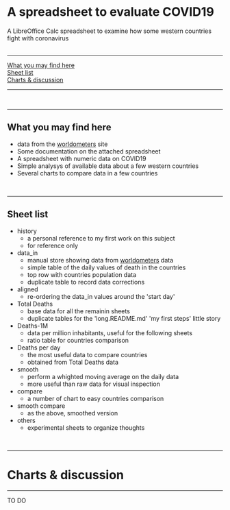 # A spreadsheet to evaluate COVID19

A LibreOffice Calc spreadsheet to examine how some western countries fight with coronavirus  
<br />  

----

[What you may find here](https://github.com/fpirri/covid19/blob/master/spreadsheet.README.md#what-you-may-find-here)  
[Sheet list](https://github.com/fpirri/covid19/blob/master/spreadsheet.README.md#sheet-list)  
[Charts & discussion](https://github.com/fpirri/covid19/blob/master/spreadsheet.README.md#charts--discussion)  
  
----
   
<br />

----  

What you may find here
----  

* data from the [worldometers](https://www.worldometers.info/coronavirus/#countries) site
* Some documentation on the attached spreadsheet
* A spreadsheet with numeric data on COVID19
* Simple analysys of available data about a few western countries
* Several charts to compare data in a few countries
 <br />

----

Sheet list
----  

* history
    * a personal reference to my first work on this subject
    * for reference only
* data_in
    * manual store showing data from [worldometers](https://www.worldometers.info/coronavirus/#countries) data
    * simple table of the daily values of death in the countries
    * top row with countries population data
    * duplicate table to record data corrections
* aligned
    * re-ordering the data_in values around the 'start day'
* Total Deaths
    * base data for all the remainin sheets
    * duplicate tables for the 'long.README.md' 'my first steps' little story
* Deaths-1M
    * data per million inhabitants, useful for the following sheets
    * ratio table for countries comparison
* Deaths per day
    * the most useful data to compare countries
    * obtained from Total Deaths data
* smooth
    * perform a whighted moving average on the daily data
    * more useful than raw data for visual inspection
* compare
    * a number of chart to easy countries comparison
* smooth compare 
    * as the above, smoothed version
* others
    * experimental sheets to organize thoughts

 <br />

----

# Charts & discussion
----  

 TO DO 

